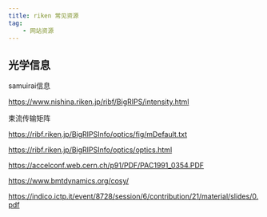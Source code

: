 ```yaml
---
title: riken 常见资源
tag:
    - 网站资源
---
```



## 光学信息

samuirai信息

https://www.nishina.riken.jp/ribf/BigRIPS/intensity.html


束流传输矩阵

https://ribf.riken.jp/BigRIPSInfo/optics/fig/mDefault.txt


https://ribf.riken.jp/BigRIPSInfo/optics/optics.html


https://accelconf.web.cern.ch/p91/PDF/PAC1991_0354.PDF


https://www.bmtdynamics.org/cosy/


https://indico.ictp.it/event/8728/session/6/contribution/21/material/slides/0.pdf